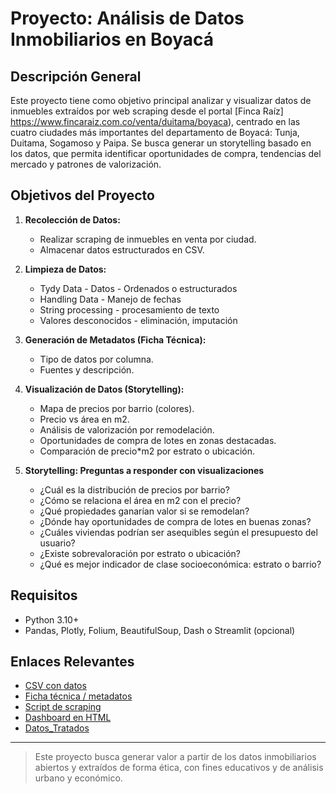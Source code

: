 # Proyecto: Análisis de Datos Inmobiliarios en Boyacá

## Descripción General
Este proyecto tiene como objetivo principal analizar y visualizar datos de inmuebles extraídos por web scraping desde el portal [Finca Raíz] https://www.fincaraiz.com.co/venta/duitama/boyaca), centrado en las cuatro ciudades más importantes del departamento de Boyacá: Tunja, Duitama, Sogamoso y Paipa. Se busca generar un storytelling basado en los datos, que permita identificar oportunidades de compra, tendencias del mercado y patrones de valorización.

## Objetivos del Proyecto

1. **Recolección de Datos:**
   - Realizar scraping de inmuebles en venta por ciudad.
   - Almacenar datos estructurados en CSV.

2. **Limpieza de Datos:**
   - Tydy Data - Datos - Ordenados o estructurados
   - Handling Data - Manejo de fechas
   - String processing - procesamiento de texto
   - Valores desconocidos - eliminación, imputación

3. **Generación de Metadatos (Ficha Técnica):**
   - Tipo de datos por columna.
   - Fuentes y descripción.

4. **Visualización de Datos (Storytelling):**
   - Mapa de precios por barrio (colores).
   - Precio vs área en m2.
   - Análisis de valorización por remodelación.
   - Oportunidades de compra de lotes en zonas destacadas.
   - Comparación de precio*m2 por estrato o ubicación.

5. **Storytelling: Preguntas a responder con visualizaciones**

   - ¿Cuál es la distribución de precios por barrio?
   - ¿Cómo se relaciona el área en m2 con el precio?
   - ¿Qué propiedades ganarían valor si se remodelan?
   - ¿Dónde hay oportunidades de compra de lotes en buenas zonas?
   - ¿Cuáles viviendas podrían ser asequibles según el presupuesto del usuario?
   - ¿Existe sobrevaloración por estrato o ubicación?
   - ¿Qué es mejor indicador de clase socioeconómica: estrato o barrio?

## Requisitos
- Python 3.10+
- Pandas, Plotly, Folium, BeautifulSoup, Dash o Streamlit (opcional)

## Enlaces Relevantes
- [CSV con datos](./data)
- [Ficha técnica / metadatos](./ficha_tecnica/metadatos_inmuebles_boyaca.md)
- [Script de scraping](./scrapy)
- [Dashboard en HTML](https://royecto-an-lisis-de-datos-inmobiliarios.onrender.com/)
- [Datos_Tratados](./limpieza_data/Limpieza_Analítica_de_Datos_inmuebles.ipynb)

---

> Este proyecto busca generar valor a partir de los datos inmobiliarios abiertos y extraídos de forma ética, con fines educativos y de análisis urbano y económico.
